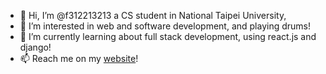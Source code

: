 - 👋 Hi, I’m @f312213213 a CS student in National Taipei University, 
- 👀 I’m interested in web and software development, and playing drums!
- 🌱 I’m currently learning about full stack development, using react.js and django!
- 📫 Reach me on my [website](https://www.chiendavid.com/?target=_blank)!

<!---
f312213213/f312213213 is a ✨ special ✨ repository because its `README.md` (this file) appears on your GitHub profile.
You can click the Preview link to take a look at your changes.
--->
